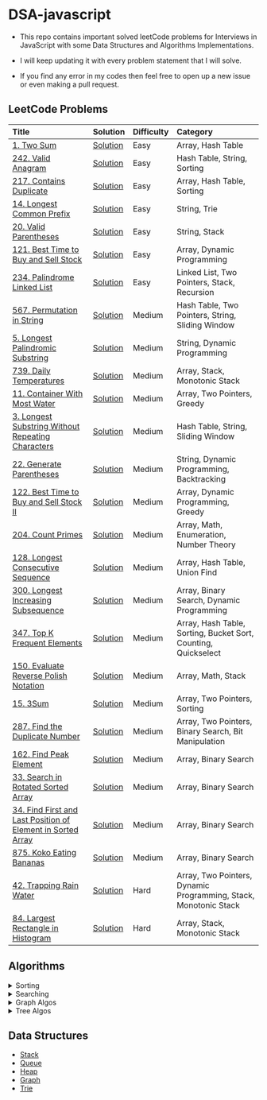 # DSA-javascript

- This repo contains important solved leetCode problems for Interviews in JavaScript with some Data Structures and Algorithms Implementations.

- I will keep updating it with every problem statement that I will solve.

- If you find any error in my codes then feel free to open up a new issue or even making a pull request.

## LeetCode Problems

| Title                                                                                                                                                 | Solution                                                                                                    | Difficulty | Category                                                         |
| :---------------------------------------------------------------------------------------------------------------------------------------------------- | :---------------------------------------------------------------------------------------------------------- | :--------- | :--------------------------------------------------------------- |
| [1. Two Sum](https://leetcode.com/problems/two-sum/)                                                                                                  | [Solution](https://github.com/kartikth40/DSA-javascript/blob/main/problems/twoSum.js)                       | Easy       | Array, Hash Table                                                |
| [242. Valid Anagram](https://leetcode.com/problems/valid-anagram/)                                                                                    | [Solution](https://github.com/kartikth40/DSA-javascript/blob/main/problems/validAnagram.js)                 | Easy       | Hash Table, String, Sorting                                      |
| [217. Contains Duplicate](https://leetcode.com/problems/contains-duplicate/)                                                                          | [Solution](https://github.com/kartikth40/DSA-javascript/blob/main/problems/containsDuplicate.js)            | Easy       | Array, Hash Table, Sorting                                       |
| [14. Longest Common Prefix](https://leetcode.com/problems/longest-common-prefix/)                                                                     | [Solution](https://github.com/kartikth40/DSA-javascript/blob/main/problems/longestCommonPrefix.js)          | Easy       | String, Trie                                                     |
| [20. Valid Parentheses](https://leetcode.com/problems/valid-parentheses/)                                                                             | [Solution](https://github.com/kartikth40/DSA-javascript/blob/main/problems/validParentheses.js)             | Easy       | String, Stack                                                    |
| [121. Best Time to Buy and Sell Stock](https://leetcode.com/problems/best-time-to-buy-and-sell-stock/)                                                | [Solution](https://github.com/kartikth40/DSA-javascript/blob/main/problems/maxProfit.js)                    | Easy       | Array, Dynamic Programming                                       |
| [234. Palindrome Linked List](https://leetcode.com/problems/palindrome-linked-list/)                                                                  | [Solution](https://github.com/kartikth40/DSA-javascript/blob/main/problems/isPalindromeLL.js)               | Easy       | Linked List, Two Pointers, Stack, Recursion                      |
| [567. Permutation in String](https://leetcode.com/problems/permutation-in-string/)                                                                    | [Solution](https://github.com/kartikth40/DSA-javascript/blob/main/problems/checkInclusion.js)               | Medium     | Hash Table, Two Pointers, String, Sliding Window                 |
| [5. Longest Palindromic Substring](https://leetcode.com/problems/longest-palindromic-substring/)                                                      | [Solution](https://github.com/kartikth40/DSA-javascript/blob/main/problems/longestPalindrome.js)            | Medium     | String, Dynamic Programming                                      |
| [739. Daily Temperatures](https://leetcode.com/problems/daily-temperatures/)                                                                          | [Solution](https://github.com/kartikth40/DSA-javascript/blob/main/problems/dailyTemperatures.js)            | Medium     | Array, Stack, Monotonic Stack                                    |
| [11. Container With Most Water](https://leetcode.com/problems/container-with-most-water/)                                                             | [Solution](https://github.com/kartikth40/DSA-javascript/blob/main/problems/maxArea.js)                      | Medium     | Array, Two Pointers, Greedy                                      |
| [3. Longest Substring Without Repeating Characters](https://leetcode.com/problems/longest-substring-without-repeating-characters/)                    | [Solution](https://github.com/kartikth40/DSA-javascript/blob/main/problems/lengthOfLongestSubstring.js)     | Medium     | Hash Table, String, Sliding Window                               |
| [22. Generate Parentheses](https://leetcode.com/problems/generate-parentheses/)                                                                       | [Solution](https://github.com/kartikth40/DSA-javascript/blob/main/problems/generateParenthesis.js)          | Medium     | String, Dynamic Programming, Backtracking                        |
| [122. Best Time to Buy and Sell Stock II](https://leetcode.com/problems/best-time-to-buy-and-sell-stock-ii/)                                          | [Solution](https://github.com/kartikth40/DSA-javascript/blob/main/problems/maxProfit2.js)                   | Medium     | Array, Dynamic Programming, Greedy                               |
| [204. Count Primes](https://leetcode.com/problems/count-primes/)                                                                                      | [Solution](https://github.com/kartikth40/DSA-javascript/blob/main/problems/countPrimes.js)                  | Medium     | Array, Math, Enumeration, Number Theory                          |
| [128. Longest Consecutive Sequence](https://leetcode.com/problems/longest-consecutive-sequence/)                                                      | [Solution](https://github.com/kartikth40/DSA-javascript/blob/main/problems/longestConsecutive.js)           | Medium     | Array, Hash Table, Union Find                                    |
| [300. Longest Increasing Subsequence](https://leetcode.com/problems/longest-increasing-subsequence/)                                                  | [Solution](https://github.com/kartikth40/DSA-javascript/blob/main/problems/longestIncreasingSubsequence.js) | Medium     | Array, Binary Search, Dynamic Programming                        |
| [347. Top K Frequent Elements](https://leetcode.com/problems/top-k-frequent-elements/)                                                                | [Solution](https://github.com/kartikth40/DSA-javascript/blob/main/problems/topKfrequentElements.js)         | Medium     | Array, Hash Table, Sorting, Bucket Sort, Counting, Quickselect   |
| [150. Evaluate Reverse Polish Notation](https://leetcode.com/problems/evaluate-reverse-polish-notation/)                                              | [Solution](https://github.com/kartikth40/DSA-javascript/blob/main/problems/evalRPN.js)                      | Medium     | Array, Math, Stack                                               |
| [15. 3Sum](https://leetcode.com/problems/3sum/)                                                                                                       | [Solution](https://github.com/kartikth40/DSA-javascript/blob/main/problems/threeSum.js)                     | Medium     | Array, Two Pointers, Sorting                                     |
| [287. Find the Duplicate Number](https://leetcode.com/problems/find-the-duplicate-number/)                                                            | [Solution](https://github.com/kartikth40/DSA-javascript/blob/main/problems/findDuplicate.js)                | Medium     | Array, Two Pointers, Binary Search, Bit Manipulation             |
| [162. Find Peak Element](https://leetcode.com/problems/find-peak-element/)                                                                            | [Solution](https://github.com/kartikth40/DSA-javascript/blob/main/problems/findPeakElement.js)              | Medium     | Array, Binary Search                                             |
| [33. Search in Rotated Sorted Array](https://leetcode.com/problems/search-in-rotated-sorted-array/)                                                   | [Solution](https://github.com/kartikth40/DSA-javascript/blob/main/problems/searchInRotated.js)              | Medium     | Array, Binary Search                                             |
| [34. Find First and Last Position of Element in Sorted Array](https://leetcode.com/problems/find-first-and-last-position-of-element-in-sorted-array/) | [Solution](https://github.com/kartikth40/DSA-javascript/blob/main/problems/searchRange.js)                  | Medium     | Array, Binary Search                                             |
| [875. Koko Eating Bananas](https://leetcode.com/problems/koko-eating-bananas/)                                                                        | [Solution](https://github.com/kartikth40/DSA-javascript/blob/main/problems/minEatingSpeed.js)               | Medium     | Array, Binary Search                                             |
| [42. Trapping Rain Water](https://leetcode.com/problems/trapping-rain-water/)                                                                         | [Solution](https://github.com/kartikth40/DSA-javascript/blob/main/problems/trap.js)                         | Hard       | Array, Two Pointers, Dynamic Programming, Stack, Monotonic Stack |
| [84. Largest Rectangle in Histogram](https://leetcode.com/problems/largest-rectangle-in-histogram/)                                                   | [Solution](https://github.com/kartikth40/DSA-javascript/blob/main/problems/largestRectangleArea.js)         | Hard       | Array, Stack, Monotonic Stack                                    |

<!-- |[]()|[Solution](https://github.com/kartikth40/DSA-javascript/blob/main/problems/__name__.js)|Easy Medium Hard|| -->

## Algorithms

<details>
<summary>Sorting</summary>
<br>
<li><a href='https://github.com/kartikth40/DSA-javascript/blob/main/algorithms/bubbleSort.js'>Bubble Sort</a></li>
<li><a href='https://github.com/kartikth40/DSA-javascript/blob/main/algorithms/countingSort.js'>Counting Sort</a></li>
<li><a href='https://github.com/kartikth40/DSA-javascript/blob/main/algorithms/heapSort.js'>Heap Sort</a></li>
<li><a href='https://github.com/kartikth40/DSA-javascript/blob/main/algorithms/insertionSort.js'>Insertion Sort</a></li>
<li><a href='https://github.com/kartikth40/DSA-javascript/blob/main/algorithms/mergeSort.js'>Merge Sort</a></li>
<li><a href='https://github.com/kartikth40/DSA-javascript/blob/main/algorithms/quickSort.js'>Quick Sort</a></li>
<li><a href='https://github.com/kartikth40/DSA-javascript/blob/main/algorithms/radixSort.js'>Radix Sort</a></li>
<li><a href='https://github.com/kartikth40/DSA-javascript/blob/main/algorithms/selectionSort.js'>Selection Sort</a></li>
<!-- <li><a href='https://github.com/kartikth40/DSA-javascript/blob/main/algorithms/'></a></li> -->
</details>

<details>
<summary>Searching</summary>
<br>
<li><a href='https://github.com/kartikth40/DSA-javascript/blob/main/algorithms/binarySearch.js'>Binary Search</a></li>
<!-- <li><a href='https://github.com/kartikth40/DSA-javascript/blob/main/algorithms/'></a></li> -->
</details>

<details>
<summary>Graph Algos</summary>
<br>
<li><a href='https://github.com/kartikth40/DSA-javascript/blob/main/algorithms/graph-BFS.js'>BFS</a></li>
<li><a href='https://github.com/kartikth40/DSA-javascript/blob/main/algorithms/graph-DFS.js'>DFS</a></li>
<li><a href='https://github.com/kartikth40/DSA-javascript/blob/main/algorithms/dijkstraShortestPath.js'>Dijkstra Shortest Path</a></li>
<!-- <li><a href='https://github.com/kartikth40/DSA-javascript/blob/main/algorithms/'></a></li> -->

</details>

<details>
<summary>Tree Algos</summary>
<br>
<li><a href='https://github.com/kartikth40/DSA-javascript/blob/main/algorithms/tree-BFS.js'>BFS</a></li>
<li><a href='https://github.com/kartikth40/DSA-javascript/blob/main/algorithms/tree-DFS.js'>DFS</a></li>
<!-- <li><a href='https://github.com/kartikth40/DSA-javascript/blob/main/algorithms/'></a></li> -->

</details>

## Data Structures

- [Stack](https://github.com/kartikth40/DSA-javascript/blob/main/data_structures/stack.js)
- [Queue](https://github.com/kartikth40/DSA-javascript/blob/main/data_structures/queue.js)
- [Heap](https://github.com/kartikth40/DSA-javascript/blob/main/data_structures/heap.js)
- [Graph](https://github.com/kartikth40/DSA-javascript/blob/main/data_structures/graph.js)
- [Trie](https://github.com/kartikth40/DSA-javascript/blob/main/data_structures/trie.js)
